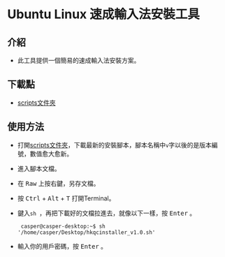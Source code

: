 Ubuntu Linux 速成輸入法安裝工具
===============================

## 介紹

 * 此工具提供一個簡易的速成輸入法安裝方案。

## 下載點

 * [scripts文件夾](https://github.com/CasperHK/HKQuickClassicInstaller/tree/master/scripts)

## 使用方法

 * 打開[scripts文件夾](https://github.com/CasperHK/HKQuickClassicInstaller/tree/master/scripts)，下載最新的安裝腳本，腳本名稱中`v`字以後的是版本編號，數值愈大愈新。
 * 進入腳本文檔。
 * 在 <kbd>Raw</kbd> 上按右鍵，另存文檔。
 * 按 <kbd>Ctrl</kbd> + <kbd>Alt</kbd> + <kbd>T</kbd> 打開Terminal。
 * 鍵入`sh `，再把下載好的文檔拉進去，就像以下一樣，按 <kbd>Enter</kbd> 。

        casper@casper-desktop:~$ sh '/home/casper/Desktop/hkqcinstaller_v1.0.sh' 
 * 輸入你的用戶密碼，按 <kbd>Enter</kbd> 。
